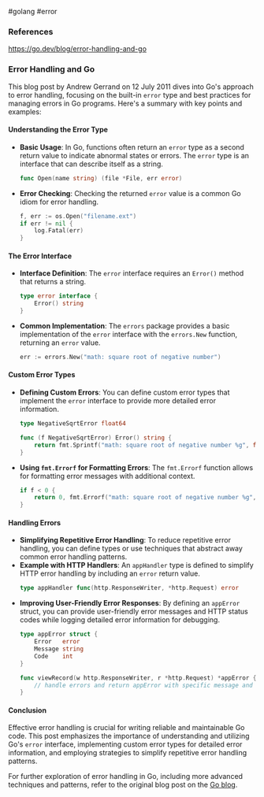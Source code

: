 #golang #error

### References
https://go.dev/blog/error-handling-and-go

### Error Handling and Go

This blog post by Andrew Gerrand on 12 July 2011 dives into Go's approach to error handling, focusing on the built-in `error` type and best practices for managing errors in Go programs. Here's a summary with key points and examples:

#### Understanding the Error Type
- **Basic Usage**: In Go, functions often return an `error` type as a second return value to indicate abnormal states or errors. The `error` type is an interface that can describe itself as a string.
  ```go
  func Open(name string) (file *File, err error)
  ```
- **Error Checking**: Checking the returned `error` value is a common Go idiom for error handling.
  ```go
  f, err := os.Open("filename.ext")
  if err != nil {
      log.Fatal(err)
  }
  ```

#### The Error Interface
- **Interface Definition**: The `error` interface requires an `Error()` method that returns a string.
  ```go
  type error interface {
      Error() string
  }
  ```
- **Common Implementation**: The `errors` package provides a basic implementation of the `error` interface with the `errors.New` function, returning an `error` value.
  ```go
  err := errors.New("math: square root of negative number")
  ```

#### Custom Error Types
- **Defining Custom Errors**: You can define custom error types that implement the `error` interface to provide more detailed error information.
  ```go
  type NegativeSqrtError float64

  func (f NegativeSqrtError) Error() string {
      return fmt.Sprintf("math: square root of negative number %g", float64(f))
  }
  ```
- **Using `fmt.Errorf` for Formatting Errors**: The `fmt.Errorf` function allows for formatting error messages with additional context.
  ```go
  if f < 0 {
      return 0, fmt.Errorf("math: square root of negative number %g", f)
  }
  ```

#### Handling Errors
- **Simplifying Repetitive Error Handling**: To reduce repetitive error handling, you can define types or use techniques that abstract away common error handling patterns.
- **Example with HTTP Handlers**: An `appHandler` type is defined to simplify HTTP error handling by including an `error` return value.
  ```go
  type appHandler func(http.ResponseWriter, *http.Request) error
  ```
- **Improving User-Friendly Error Responses**: By defining an `appError` struct, you can provide user-friendly error messages and HTTP status codes while logging detailed error information for debugging.
  ```go
  type appError struct {
      Error   error
      Message string
      Code    int
  }

  func viewRecord(w http.ResponseWriter, r *http.Request) *appError {
      // handle errors and return appError with specific message and code
  }
  ```

#### Conclusion
Effective error handling is crucial for writing reliable and maintainable Go code. This post emphasizes the importance of understanding and utilizing Go's `error` interface, implementing custom error types for detailed error information, and employing strategies to simplify repetitive error handling patterns.

For further exploration of error handling in Go, including more advanced techniques and patterns, refer to the original blog post on the [Go blog](https://go.dev/blog/error-handling-and-go).